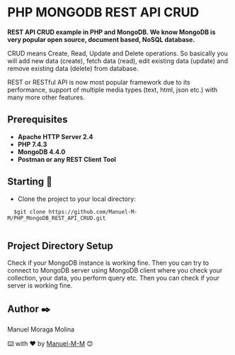 # PHP MONGODB REST API CRUD

**REST API CRUD example in PHP and MongoDB. We know MongoDB is very popular open source, document based, NoSQL database.**

CRUD means Create, Read, Update and Delete operations. So basically you will add new data (create), fetch data (read), edit existing data (update) and remove existing data (delete) from database.

REST or RESTful API is now most popular framework due to its performance, support of multiple media types (text, html, json etc.) with many more other features.

## Prerequisites

* **Apache HTTP Server 2.4**
* **PHP 7.4.3**  
* **MongoDB 4.4.0** 
* **Postman or any REST Client Tool**

## Starting  🚀

* Clone the project to your local directory:
````
  $git clone https://github.com/Manuel-M-M/PHP_MongoDB_REST_API_CRUD.git
````
````
````  

## Project Directory Setup

Check if your MongoDB instance is working fine. Then you can try to connect to MongoDB server using MongoDB client where you check your collection, your data, you perform query etc. Then you can check if your server is working fine.  

## Author  ✒️

 Manuel Moraga Molina

⌨️ with ❤️ by [Manuel-M-M](https://github.com/Manuel-M-M) 😊
  

